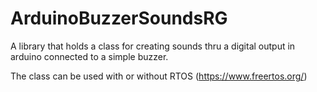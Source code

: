 # ArduinoBuzzerSoundsRG
A library that holds a class for creating sounds thru a digital output in arduino connected to a simple buzzer.

The class can be used with or without RTOS (https://www.freertos.org/)
